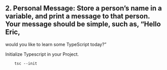 ## 2. Personal Message: Store a person’s name in a variable, and print a message to that person. Your message should be simple, such as, “Hello Eric,
would you like to learn some TypeScript today?”

Initialize Typescript in your Project.

        tsc --init

